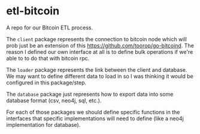 # etl-bitcoin

A repo for our Bitcoin ETL process.

The `client` package represents the connection to bitcoin node which will prob just be an extension of this https://github.com/toorop/go-bitcoind. The reason I defined our own interface at all is to define bulk operations if we're able to to do that with bitcoin rpc.

The `loader` package represents the link between the client and database. We may want to define different data to load in so I was thinking it would be configured in this package/step.

The `database` package just represents how to export data into some database format (csv, neo4j, sql, etc.).

For each of those packages we should define specific functions in the interfaces that specific implementations will need to define (like a neo4j implementation for database).
